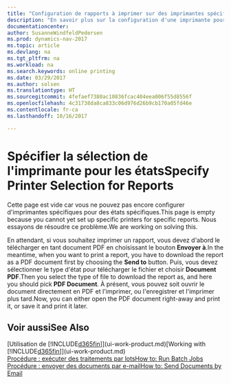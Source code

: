 ```yaml
---
title: "Configuration de rapports à imprimer sur des imprimantes spécifiques"
description: "En savoir plus sur la configuration d'une imprimante pour un rapport et l'utilisation de la fenêtre Sélections d'imprimantes."
documentationcenter: 
author: SusanneWindfeldPedersen
ms.prod: dynamics-nav-2017
ms.topic: article
ms.devlang: na
ms.tgt_pltfrm: na
ms.workload: na
ms.search.keywords: online printing
ms.date: 03/29/2017
ms.author: solsen
ms.translationtype: HT
ms.sourcegitcommit: 4fefaef7380ac10836fcac404eea006f55d8556f
ms.openlocfilehash: 4c31738da8ca833c06d976d26b9cb170a05fd46e
ms.contentlocale: fr-ca
ms.lasthandoff: 10/16/2017

---
```

# <a name="specify-printer-selection-for-reports"></a><span data-ttu-id="32a0c-103">Spécifier la sélection de l'imprimante pour les états</span><span class="sxs-lookup"><span data-stu-id="32a0c-103">Specify Printer Selection for Reports</span></span>
<span data-ttu-id="32a0c-104">Cette page est vide car vous ne pouvez pas encore configurer d'imprimantes spécifiques pour des états spécifiques.</span><span class="sxs-lookup"><span data-stu-id="32a0c-104">This page is empty because you cannot yet set up specific printers for specific reports.</span></span> <span data-ttu-id="32a0c-105">Nous essayons de résoudre ce problème.</span><span class="sxs-lookup"><span data-stu-id="32a0c-105">We are working on solving this.</span></span>

<span data-ttu-id="32a0c-106">En attendant, si vous souhaitez imprimer un rapport, vous devez d'abord le télécharger en tant document PDF en choisissant le bouton **Envoyer à**.</span><span class="sxs-lookup"><span data-stu-id="32a0c-106">In the meantime, when you want to print a report, you have to download the report as a PDF document first by choosing the **Send to** button.</span></span> <span data-ttu-id="32a0c-107">Puis, vous devez sélectionner le type d'état pour télécharger le fichier et choisir **Document PDF**.</span><span class="sxs-lookup"><span data-stu-id="32a0c-107">Then you select the type of file to download the report as, and here you should pick **PDF Document**.</span></span> <span data-ttu-id="32a0c-108">À présent, vous pouvez soit ouvrir le document directement en PDF et l'imprimer, ou l'enregistrer et l'imprimer plus tard.</span><span class="sxs-lookup"><span data-stu-id="32a0c-108">Now, you can either open the PDF document right-away and print it, or save it and print it later.</span></span>

<!--

You can set up reports so that they must be printed on a specific printer. The following are some uses of printer selection:

- You can print reports on special company letterhead.
- You can print reports on different paper sizes.
- You can print reports on the default printer of a specified employee.

You use the **Printer Selections** window to set different values to obtain different output. If you set a specific printer selection, then it takes precedence over a more general printer selection. For example, you can set a printer selection that has values in the **User ID**, **Report ID**, and **Printer Name** fields. This printer selection takes precedence over a printer selection that has blank entries in the **User ID** or **Report ID** fields.

The following table describes the combination of values to specify when you set up printer selections for a report.

|To                                                 |Set the following values                                             |
|---------------------------------------------------|---------------------------------------------------------------------|
|Print a report to a specific printer for all users |Specify values in the **Report ID** and **Printer Name** fields and leave the **User ID** field blank.|
|Print all reports to a specific printer for a specific user|Specify values in the **User ID** and **Printer Name** fields and leave the **Report ID** field blank.|
|Set the default printer for all reports|Specify a value in the **Printer Name** field and leave the **User ID** and **Report ID** fields blank.|
|Print a specific report to the user’s default printer|Specify a value in the **Report ID** field and leave the **Printer Name** and **User ID** fields blank.|
|Print a specific report to a specific printer for a specific user|Specify values in all three fields.|
-->

## <a name="see-also"></a><span data-ttu-id="32a0c-109">Voir aussi</span><span class="sxs-lookup"><span data-stu-id="32a0c-109">See Also</span></span>
<span data-ttu-id="32a0c-110">[Utilisation de [!INCLUDE[d365fin](includes/d365fin_md.md)]](ui-work-product.md)</span><span class="sxs-lookup"><span data-stu-id="32a0c-110">[Working with [!INCLUDE[d365fin](includes/d365fin_md.md)]](ui-work-product.md)</span></span>  
[<span data-ttu-id="32a0c-111">Procédure : exécuter des traitements par lots</span><span class="sxs-lookup"><span data-stu-id="32a0c-111">How to: Run Batch Jobs</span></span>](ui-how-run-batch-jobs.md)  
[<span data-ttu-id="32a0c-112">Procédure : envoyer des documents par e-mail</span><span class="sxs-lookup"><span data-stu-id="32a0c-112">How to: Send Documents by Email</span></span>](ui-how-send-documents-email.md)  

